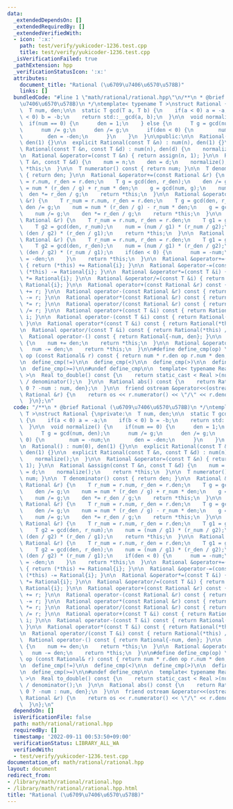```yaml
---
data:
  _extendedDependsOn: []
  _extendedRequiredBy: []
  _extendedVerifiedWith:
  - icon: ':x:'
    path: test/verify/yukicoder-1236.test.cpp
    title: test/verify/yukicoder-1236.test.cpp
  _isVerificationFailed: true
  _pathExtension: hpp
  _verificationStatusIcon: ':x:'
  attributes:
    document_title: "Rational (\u6709\u7406\u6570\u578B)"
    links: []
  bundledCode: "#line 1 \"math/rational/rational.hpp\"\n/**\n * @brief Rational (\u6709\
    \u7406\u6570\u578B)\n */\ntemplate< typename T >\nstruct Rational {\nprivate:\n\
    \  T num, den;\n\n  static T gcd(T a, T b) {\n    if(a < 0) a = -a;\n    if(b\
    \ < 0) b = -b;\n    return std::__gcd(a, b);\n  }\n\n  void normalize() {\n  \
    \  if(num == 0) {\n      den = 1;\n    } else {\n      T g = gcd(num, den);\n\
    \      num /= g;\n      den /= g;\n      if(den < 0) {\n        num = -num;\n\
    \        den = -den;\n      }\n    }\n  }\n\npublic:\n\n  Rational() : num(0),\
    \ den(1) {}\n\n  explicit Rational(const T &n) : num(n), den(1) {}\n\n  explicit\
    \ Rational(const T &n, const T &d) : num(n), den(d) {\n    normalize();\n  }\n\
    \n  Rational &operator=(const T &n) { return assign(n, 1); }\n\n  Rational &assign(const\
    \ T &n, const T &d) {\n    num = n;\n    den = d;\n    normalize();\n    return\
    \ *this;\n  }\n\n  T numerator() const { return num; }\n\n  T denominator() const\
    \ { return den; }\n\n  Rational &operator+=(const Rational &r) {\n    T r_num\
    \ = r.num, r_den = r.den;\n    T g = gcd(den, r_den);\n    den /= g;\n    num\
    \ = num * (r_den / g) + r_num * den;\n    g = gcd(num, g);\n    num /= g;\n  \
    \  den *= r_den / g;\n    return *this;\n  }\n\n  Rational &operator-=(const Rational\
    \ &r) {\n    T r_num = r.num, r_den = r.den;\n    T g = gcd(den, r_den);\n   \
    \ den /= g;\n    num = num * (r_den / g) - r_num * den;\n    g = gcd(num, g);\n\
    \    num /= g;\n    den *= r_den / g;\n    return *this;\n  }\n\n  Rational &operator*=(const\
    \ Rational &r) {\n    T r_num = r.num, r_den = r.den;\n    T g1 = gcd(num, r_den);\n\
    \    T g2 = gcd(den, r_num);\n    num = (num / g1) * (r_num / g2);\n    den =\
    \ (den / g2) * (r_den / g1);\n    return *this;\n  }\n\n  Rational &operator/=(const\
    \ Rational &r) {\n    T r_num = r.num, r_den = r.den;\n    T g1 = gcd(num, r_num);\n\
    \    T g2 = gcd(den, r_den);\n    num = (num / g1) * (r_den / g2);\n    den =\
    \ (den / g2) * (r_num / g1);\n    if(den < 0) {\n      num = -num;\n      den\
    \ = -den;\n    }\n    return *this;\n  }\n\n  Rational &operator+=(const T &i)\
    \ { return (*this) += Rational{i}; }\n\n  Rational &operator-=(const T &i) { return\
    \ (*this) -= Rational{i}; }\n\n  Rational &operator*=(const T &i) { return (*this)\
    \ *= Rational{i}; }\n\n  Rational &operator/=(const T &i) { return (*this) /=\
    \ Rational{i}; }\n\n  Rational operator+(const Rational &r) const { return Rational(*this)\
    \ += r; }\n\n  Rational operator-(const Rational &r) const { return Rational(*this)\
    \ -= r; }\n\n  Rational operator*(const Rational &r) const { return Rational(*this)\
    \ *= r; }\n\n  Rational operator/(const Rational &r) const { return Rational(*this)\
    \ /= r; }\n\n  Rational operator+(const T &i) const { return Rational(*this) +=\
    \ i; }\n\n  Rational operator-(const T &i) const { return Rational(*this) -= i;\
    \ }\n\n  Rational operator*(const T &i) const { return Rational(*this) *= i; }\n\
    \n  Rational operator/(const T &i) const { return Rational(*this) /= i; }\n\n\
    \  Rational operator-() const { return Rational{-num, den}; }\n\n  Rational &operator++()\
    \ {\n    num += den;\n    return *this;\n  }\n\n  Rational &operator--() {\n \
    \   num -= den;\n    return *this;\n  }\n\n#define define_cmp(op) \\\n  bool operator\
    \ op (const Rational& r) const { return num * r.den op r.num * den; }\n\n  define_cmp(==)\n\
    \n  define_cmp(!=)\n\n  define_cmp(<)\n\n  define_cmp(>)\n\n  define_cmp(<=)\n\
    \n  define_cmp(>=)\n\n#undef define_cmp\n\n  template< typename Real = double\
    \ >\n  Real to_double() const {\n    return static_cast < Real >(numerator())\
    \ / denominator();\n  }\n\n  Rational abs() const {\n    return Rational{num <\
    \ 0 ? -num : num, den};\n  }\n\n  friend ostream &operator<<(ostream &os, const\
    \ Rational &r) {\n    return os << r.numerator() << \"/\" << r.denominator();\n\
    \  }\n};\n"
  code: "/**\n * @brief Rational (\u6709\u7406\u6570\u578B)\n */\ntemplate< typename\
    \ T >\nstruct Rational {\nprivate:\n  T num, den;\n\n  static T gcd(T a, T b)\
    \ {\n    if(a < 0) a = -a;\n    if(b < 0) b = -b;\n    return std::__gcd(a, b);\n\
    \  }\n\n  void normalize() {\n    if(num == 0) {\n      den = 1;\n    } else {\n\
    \      T g = gcd(num, den);\n      num /= g;\n      den /= g;\n      if(den <\
    \ 0) {\n        num = -num;\n        den = -den;\n      }\n    }\n  }\n\npublic:\n\
    \n  Rational() : num(0), den(1) {}\n\n  explicit Rational(const T &n) : num(n),\
    \ den(1) {}\n\n  explicit Rational(const T &n, const T &d) : num(n), den(d) {\n\
    \    normalize();\n  }\n\n  Rational &operator=(const T &n) { return assign(n,\
    \ 1); }\n\n  Rational &assign(const T &n, const T &d) {\n    num = n;\n    den\
    \ = d;\n    normalize();\n    return *this;\n  }\n\n  T numerator() const { return\
    \ num; }\n\n  T denominator() const { return den; }\n\n  Rational &operator+=(const\
    \ Rational &r) {\n    T r_num = r.num, r_den = r.den;\n    T g = gcd(den, r_den);\n\
    \    den /= g;\n    num = num * (r_den / g) + r_num * den;\n    g = gcd(num, g);\n\
    \    num /= g;\n    den *= r_den / g;\n    return *this;\n  }\n\n  Rational &operator-=(const\
    \ Rational &r) {\n    T r_num = r.num, r_den = r.den;\n    T g = gcd(den, r_den);\n\
    \    den /= g;\n    num = num * (r_den / g) - r_num * den;\n    g = gcd(num, g);\n\
    \    num /= g;\n    den *= r_den / g;\n    return *this;\n  }\n\n  Rational &operator*=(const\
    \ Rational &r) {\n    T r_num = r.num, r_den = r.den;\n    T g1 = gcd(num, r_den);\n\
    \    T g2 = gcd(den, r_num);\n    num = (num / g1) * (r_num / g2);\n    den =\
    \ (den / g2) * (r_den / g1);\n    return *this;\n  }\n\n  Rational &operator/=(const\
    \ Rational &r) {\n    T r_num = r.num, r_den = r.den;\n    T g1 = gcd(num, r_num);\n\
    \    T g2 = gcd(den, r_den);\n    num = (num / g1) * (r_den / g2);\n    den =\
    \ (den / g2) * (r_num / g1);\n    if(den < 0) {\n      num = -num;\n      den\
    \ = -den;\n    }\n    return *this;\n  }\n\n  Rational &operator+=(const T &i)\
    \ { return (*this) += Rational{i}; }\n\n  Rational &operator-=(const T &i) { return\
    \ (*this) -= Rational{i}; }\n\n  Rational &operator*=(const T &i) { return (*this)\
    \ *= Rational{i}; }\n\n  Rational &operator/=(const T &i) { return (*this) /=\
    \ Rational{i}; }\n\n  Rational operator+(const Rational &r) const { return Rational(*this)\
    \ += r; }\n\n  Rational operator-(const Rational &r) const { return Rational(*this)\
    \ -= r; }\n\n  Rational operator*(const Rational &r) const { return Rational(*this)\
    \ *= r; }\n\n  Rational operator/(const Rational &r) const { return Rational(*this)\
    \ /= r; }\n\n  Rational operator+(const T &i) const { return Rational(*this) +=\
    \ i; }\n\n  Rational operator-(const T &i) const { return Rational(*this) -= i;\
    \ }\n\n  Rational operator*(const T &i) const { return Rational(*this) *= i; }\n\
    \n  Rational operator/(const T &i) const { return Rational(*this) /= i; }\n\n\
    \  Rational operator-() const { return Rational{-num, den}; }\n\n  Rational &operator++()\
    \ {\n    num += den;\n    return *this;\n  }\n\n  Rational &operator--() {\n \
    \   num -= den;\n    return *this;\n  }\n\n#define define_cmp(op) \\\n  bool operator\
    \ op (const Rational& r) const { return num * r.den op r.num * den; }\n\n  define_cmp(==)\n\
    \n  define_cmp(!=)\n\n  define_cmp(<)\n\n  define_cmp(>)\n\n  define_cmp(<=)\n\
    \n  define_cmp(>=)\n\n#undef define_cmp\n\n  template< typename Real = double\
    \ >\n  Real to_double() const {\n    return static_cast < Real >(numerator())\
    \ / denominator();\n  }\n\n  Rational abs() const {\n    return Rational{num <\
    \ 0 ? -num : num, den};\n  }\n\n  friend ostream &operator<<(ostream &os, const\
    \ Rational &r) {\n    return os << r.numerator() << \"/\" << r.denominator();\n\
    \  }\n};\n"
  dependsOn: []
  isVerificationFile: false
  path: math/rational/rational.hpp
  requiredBy: []
  timestamp: '2022-09-11 00:53:50+09:00'
  verificationStatus: LIBRARY_ALL_WA
  verifiedWith:
  - test/verify/yukicoder-1236.test.cpp
documentation_of: math/rational/rational.hpp
layout: document
redirect_from:
- /library/math/rational/rational.hpp
- /library/math/rational/rational.hpp.html
title: "Rational (\u6709\u7406\u6570\u578B)"
---
```

